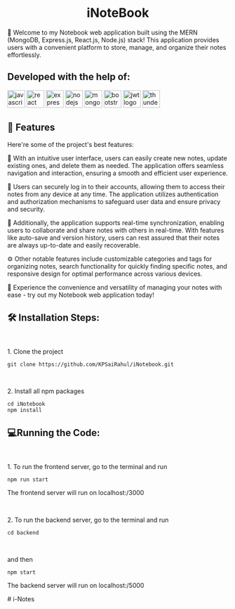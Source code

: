 <h1 align="center" id="title">iNoteBook</h1>

<p id="description">📝 Welcome to my Notebook web application built using the MERN (MongoDB, Express.js, React.js, Node.js) stack! This application provides users with a convenient platform to store, manage, and organize their notes effortlessly.</p>

<h2>Developed with the help of:</h2>
<div align="left">
  <img src="https://img.shields.io/badge/JavaScript-F7DF1E?logo=javascript&logoColor=black&style=for-the-badge" height="40" alt="javascript logo"  />
  <img src="https://img.shields.io/badge/React-61DAFB?logo=react&logoColor=black&style=for-the-badge" height="40" alt="react logo"  />
  <img src="https://img.shields.io/badge/Express-000000?logo=express&logoColor=white&style=for-the-badge" height="40" alt="express logo"  />
  <img src="https://img.shields.io/badge/Node.js-339933?logo=nodedotjs&logoColor=white&style=for-the-badge" height="40" alt="nodejs logo"  />
  <img src="https://img.shields.io/badge/MongoDB-4EA94B?style=for-the-badge&logo=mongodb&logoColor=white" height="40" alt="mongodb logo" />
  <img src="https://img.shields.io/badge/Bootstrap-563D7C?style=for-the-badge&logo=bootstrap&logoColor=white" height="40" alt="bootstrap logo" />
  <img src="https://img.shields.io/badge/JWT-000000?style=for-the-badge&logo=JSON%20web%20tokens&logoColor=white" height="40" alt = "jwt logo" />
  <img src="https://img.shields.io/badge/thunderclient-purple?style=for-the-badge&logoColor=purple&labelColor=purple&color=purple" height="40" alt="thunderclient logo" />
</div>
  
<h2>🧐 Features</h2>

Here're some of the project's best features:

🚀 With an intuitive user interface, users can easily create new notes, update existing ones, and delete them as needed. The application offers seamless navigation and interaction, ensuring a smooth and efficient 
    user experience.

🔐 Users can securely log in to their accounts, allowing them to access their notes from any device at any time. The application utilizes authentication and authorization mechanisms to safeguard user data and ensure privacy and security.

🔄 Additionally, the application supports real-time synchronization, enabling users to collaborate and share notes with others in real-time. With features like auto-save and version history, users can rest assured that their notes are always up-to-date and easily recoverable.

⚙️ Other notable features include customizable categories and tags for organizing notes, search functionality for quickly finding specific notes, and responsive design for optimal performance across various devices.

🌟 Experience the convenience and versatility of managing your notes with ease - try out my Notebook web application today!

<h2>🛠️ Installation Steps:</h2>
<br/>
<p>1. Clone the project</p>

```
git clone https://github.com/KPSaiRahul/iNotebook.git
```

<br/>
<p>2. Install all npm packages</p>

```
cd iNotebook
npm install
```
<h2>💻Running the Code:</h2>
<br/>
<p>1. To run the frontend server, go to the terminal and run</p>

```
npm run start
```
<p>The frontend server will run on localhost:/3000</p>
<br/>
<p>2. To run the backend server, go to the terminal and run</p>

```
cd backend
```
<br/>
<p>and then</p>

```
npm start
```

<p>The backend server will run on localhost:/5000</p>


#   i - N o t e s  
 
